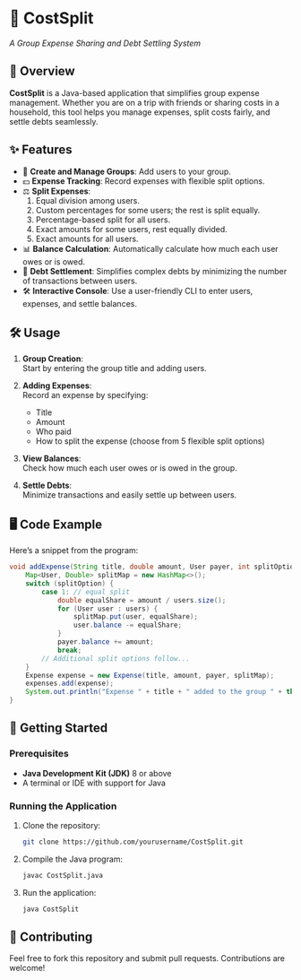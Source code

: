 # 💸 **CostSplit**  
_A Group Expense Sharing and Debt Settling System_

## 📝 **Overview**

**CostSplit** is a Java-based application that simplifies group expense management. Whether you are on a trip with friends or sharing costs in a household, this tool helps you manage expenses, split costs fairly, and settle debts seamlessly.

## ✨ **Features**

- 👥 **Create and Manage Groups**: Add users to your group.
- 💵 **Expense Tracking**: Record expenses with flexible split options.
- ⚖️ **Split Expenses**:
  1. Equal division among users.
  2. Custom percentages for some users; the rest is split equally.
  3. Percentage-based split for all users.
  4. Exact amounts for some users, rest equally divided.
  5. Exact amounts for all users.
- 📊 **Balance Calculation**: Automatically calculate how much each user owes or is owed.
- 🔄 **Debt Settlement**: Simplifies complex debts by minimizing the number of transactions between users.
- 🛠 **Interactive Console**: Use a user-friendly CLI to enter users, expenses, and settle balances.

## 🛠️ **Usage**

1. **Group Creation**:  
   Start by entering the group title and adding users.

2. **Adding Expenses**:  
   Record an expense by specifying:
   - Title
   - Amount
   - Who paid
   - How to split the expense (choose from 5 flexible split options)

3. **View Balances**:  
   Check how much each user owes or is owed in the group.

4. **Settle Debts**:  
   Minimize transactions and easily settle up between users.

## 🖥 **Code Example**

Here’s a snippet from the program:
```java
void addExpense(String title, double amount, User payer, int splitOption, Scanner scanner) {
    Map<User, Double> splitMap = new HashMap<>();
    switch (splitOption) {
        case 1: // equal split
            double equalShare = amount / users.size();
            for (User user : users) {
                splitMap.put(user, equalShare);
                user.balance -= equalShare;
            }
            payer.balance += amount;
            break;
        // Additional split options follow...
    }
    Expense expense = new Expense(title, amount, payer, splitMap);
    expenses.add(expense);
    System.out.println("Expense " + title + " added to the group " + this.title);
}
```
## 🚀 **Getting Started**

### Prerequisites
- **Java Development Kit (JDK)** 8 or above
- A terminal or IDE with support for Java

### Running the Application
1. Clone the repository:  
   ```bash
   git clone https://github.com/yourusername/CostSplit.git
   ```
2. Compile the Java program:  
   ```bash
   javac CostSplit.java
   ```
3. Run the application:  
   ```bash
   java CostSplit
   ```

## 🤝 **Contributing**

Feel free to fork this repository and submit pull requests. Contributions are welcome!